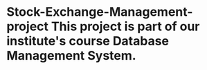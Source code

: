 # Stock-Exchange-Management-project This project is part of our institute's course Database Management System.

